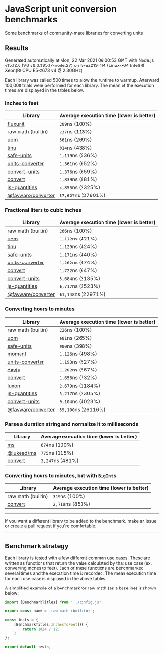 # JavaScript unit conversion benchmarks

Some benchmarks of community-made libraries for converting units.

## Results

<!-- beginblock(results) -->

Generated automatically at Mon, 22 Mar 2021 06:00:53 GMT with Node.js v15.12.0 (V8 v8.6.395.17-node.27) on fv-az219-114 (Linux-x64 Intel(R) Xeon(R) CPU E5-2673 v4 @ 2.30GHz)

Each library was called 500 times to allow the runtime to warmup.
Afterward 100,000 trials were performed for each library.
The mean of the execution times are displayed in the tables below.

### Inches to feet

| Library                                                            | Average execution time (lower is better) |
| ------------------------------------------------------------------ | ---------------------------------------- |
| [fluxunit](https://npmjs.com/package/fluxunit)                     | `209`ns (100%)                           |
| raw math (builtin)                                                 | `237`ns (113%)                           |
| [uom](https://npmjs.com/package/uom)                               | `561`ns (269%)                           |
| [tinu](https://npmjs.com/package/tinu)                             | `914`ns (438%)                           |
| [safe-units](https://npmjs.com/package/safe-units)                 | `1,119`ns (536%)                         |
| [units-converter](https://npmjs.com/package/units-converter)       | `1,361`ns (652%)                         |
| [convert-units](https://npmjs.com/package/convert-units)           | `1,376`ns (659%)                         |
| [convert](https://npmjs.com/package/convert)                       | `1,839`ns (881%)                         |
| [js-quantities](https://npmjs.com/package/js-quantities)           | `4,855`ns (2325%)                        |
| [@favware/converter](https://npmjs.com/package/@favware/converter) | `57,627`ns (27601%)                      |

### Fractional liters to cubic inches

| Library                                                            | Average execution time (lower is better) |
| ------------------------------------------------------------------ | ---------------------------------------- |
| raw math (builtin)                                                 | `266`ns (100%)                           |
| [uom](https://npmjs.com/package/uom)                               | `1,122`ns (421%)                         |
| [tinu](https://npmjs.com/package/tinu)                             | `1,129`ns (424%)                         |
| [safe-units](https://npmjs.com/package/safe-units)                 | `1,171`ns (440%)                         |
| [units-converter](https://npmjs.com/package/units-converter)       | `1,262`ns (474%)                         |
| [convert](https://npmjs.com/package/convert)                       | `1,722`ns (647%)                         |
| [convert-units](https://npmjs.com/package/convert-units)           | `5,684`ns (2135%)                        |
| [js-quantities](https://npmjs.com/package/js-quantities)           | `6,717`ns (2523%)                        |
| [@favware/converter](https://npmjs.com/package/@favware/converter) | `61,148`ns (22971%)                      |

### Converting hours to minutes

| Library                                                            | Average execution time (lower is better) |
| ------------------------------------------------------------------ | ---------------------------------------- |
| raw math (builtin)                                                 | `226`ns (100%)                           |
| [uom](https://npmjs.com/package/uom)                               | `601`ns (265%)                           |
| [safe-units](https://npmjs.com/package/safe-units)                 | `900`ns (398%)                           |
| [moment](https://npmjs.com/package/moment)                         | `1,126`ns (498%)                         |
| [units-converter](https://npmjs.com/package/units-converter)       | `1,193`ns (527%)                         |
| [dayjs](https://npmjs.com/package/dayjs)                           | `1,282`ns (567%)                         |
| [convert](https://npmjs.com/package/convert)                       | `1,656`ns (732%)                         |
| [luxon](https://npmjs.com/package/luxon)                           | `2,679`ns (1184%)                        |
| [js-quantities](https://npmjs.com/package/js-quantities)           | `5,217`ns (2305%)                        |
| [convert-units](https://npmjs.com/package/convert-units)           | `9,104`ns (4023%)                        |
| [@favware/converter](https://npmjs.com/package/@favware/converter) | `59,100`ns (26116%)                      |

### Parse a duration string and normalize it to milliseconds

| Library                                            | Average execution time (lower is better) |
| -------------------------------------------------- | ---------------------------------------- |
| [ms](https://npmjs.com/package/ms)                 | `674`ns (100%)                           |
| [@lukeed/ms](https://npmjs.com/package/@lukeed/ms) | `775`ns (115%)                           |
| [convert](https://npmjs.com/package/convert)       | `3,247`ns (481%)                         |

### Converting hours to minutes, but with `BigInt`s

| Library                                      | Average execution time (lower is better) |
| -------------------------------------------- | ---------------------------------------- |
| raw math (builtin)                           | `319`ns (100%)                           |
| [convert](https://npmjs.com/package/convert) | `2,719`ns (853%)                         |

<!-- endblock(results) -->

---

If you want a different library to be added to the benchmark, make an issue or create a pull request if you're comfortable.

---

## Benchmark strategy

Each library is tested with a few different common use cases.
These are written as functions that return the value calculated by that use case (ex. converting inches to feet).
Each of these functions are benchmarked several times and the execution time is recorded.
The mean execution time for each use case is displayed in the above tables.

A simplified example of a benchmark for raw math (as a baseline) is shown below:

```js
import {BenchmarkTitles} from '../config.js';

export const name = 'raw math (builtin)';

const tests = {
	[BenchmarkTitles.InchesToFeet]() {
		return 1024 / 12;
	}
};

export default tests;
```
